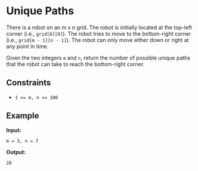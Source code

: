 # Unique Paths

There is a robot on an m x n grid. The robot is initially located at the top-left corner (i.e., `grid[0][0]`). The robot tries to move to the bottom-right corner (i.e., `grid[m - 1][n - 1]`). The robot can only move either down or right at any point in time.

Given the two integers `m` and `n`, return the number of possible unique paths that the robot can take to reach the bottom-right corner.

## Constraints
- `1 <= m, n <= 100`

## Example
**Input:**  
```plaintext
m = 3, n = 7
```

**Output:**  
```plaintext
28
```
